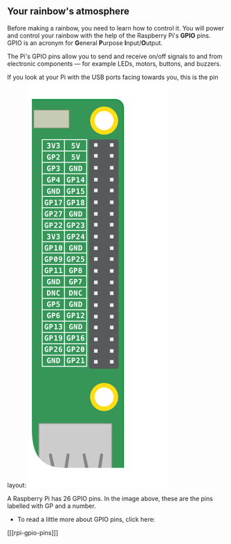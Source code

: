 ## Your rainbow's atmosphere

Before making a rainbow, you need to learn how to control it. You will power and control your rainbow with the help of the Raspberry Pi's **GPIO** pins. GPIO is an acronym for **G**eneral **P**urpose **I**nput/**O**utput.

The Pi's GPIO pins allow you to send and receive on/off signals to and from electronic components — for example LEDs, motors, buttons, and buzzers.

If you look at your Pi with the USB ports facing towards you, this is the pin layout: ![GPIO Layout](images/gpio-upright.png)

A Raspberry Pi has 26 GPIO pins. In the image above, these are the pins labelled with GP and a number.

+ To read a little more about GPIO pins, click here:

[[[rpi-gpio-pins]]]